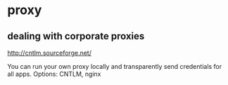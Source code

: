 # proxy

## dealing with corporate proxies

http://cntlm.sourceforge.net/

You can run your own proxy locally and transparently send credentials for all apps. Options: CNTLM, nginx

